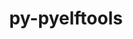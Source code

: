 ---
title: "py-pyelftools"
layout: cache
categories: [package, v0.18.0]
meta: {"versions": ["0.26"], "compilers": ["gcc@=7.5.0"], "oss": ["ubuntu18.04"], "platforms": ["linux"], "targets": ["x86_64"], "stacks": ["e4s", "root"], "num_specs": 1, "num_specs_by_stack": {"root": 1, "e4s": 1}}
spec_details: [{"hash": "fpmyelm3a3fntjzy4wjl5uutjheatqji", "compiler": "gcc@=7.5.0", "versions": ["0.26"], "os": "ubuntu18.04", "platform": "linux", "target": "x86_64", "variants": [], "stacks": ["root", "e4s"], "size": "-", "tarball": "https://binaries.spack.io/releases/v0.18.0/build_cache/linux-ubuntu18.04-x86_64/gcc-7.5.0/py-pyelftools-0.26/linux-ubuntu18.04-x86_64-gcc-7.5.0-py-pyelftools-0.26-fpmyelm3a3fntjzy4wjl5uutjheatqji.spack"}]
---